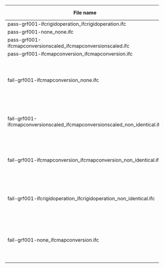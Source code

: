 

| File name | Expected result | Description |
| --- | --- | --- |
| pass-grf001-ifcrigidoperation\_ifcrigidoperation.ifc | pass | NaN |
| pass-grf001-none\_none.ifc | pass | NaN |
| pass-grf001-ifcmapconversionscaled\_ifcmapconversionscaled.ifc | pass | NaN |
| pass-grf001-ifcmapconversion\_ifcmapconversion.ifc | pass | NaN |
| fail-grf001-ifcmapconversion\_none.ifc | fail | Result (multiple/example): 'Instance\_id': '', 'Expected': 'value: identical', 'Observed': 'value: Not identical |
| fail-grf001-ifcmapconversionscaled\_ifcmapconversionscaled\_non\_identical.ifc | fail | Result 1: {'Instance\_id': '', 'Expected': 'value: identical', 'Observed': 'value: Not identical |
| fail-grf001-ifcmapconversion\_ifcmapconversion\_non\_identical.ifc | fail | Result 1: {'Instance\_id': '', 'Expected': 'value: identical', 'Observed': 'value: Not identical |
| fail-grf001-ifcrigidoperation\_ifcrigidoperation\_non\_identical.ifc | fail | Result 1: {'Instance\_id': '', 'Expected': 'value: identical', 'Observed': 'value: Not identical |
| fail-grf001-none\_ifcmapconversion.ifc | fail | Result (multiple/example): 'Instance\_id': '', 'Expected': 'value: identical', 'Observed': 'value: Not identical |


